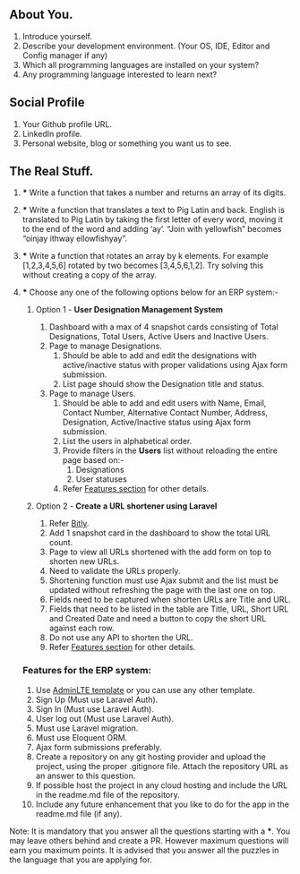 ## About You.

 1. Introduce yourself.
 2. Describe your development environment. (Your OS, IDE, Editor and Config manager if any)
 3. Which all programming languages are installed on your system?
 4. Any programming language interested to learn next?

## Social Profile
 1. Your Github profile URL.
 2. LinkedIn profile.
 3. Personal website, blog or something you want us to see.

## The Real Stuff.
 1. __*__ Write a function that takes a number and returns an array of its digits.
 2. __*__ Write a function that translates a text to Pig Latin and back. English is translated to Pig Latin by taking the first letter of every word, moving it to the end of the word and adding ‘ay’. “Join with yellowfish” becomes “oinjay ithway ellowfishyay”.
 3. __*__ Write a function that rotates an array by k elements. For example [1,2,3,4,5,6] rotated by two becomes [3,4,5,6,1,2]. Try solving this without creating a copy of the array.
 4. __*__ Choose any one of the following options below for an ERP system:-
    1. Option 1 - __User Designation Management System__
       1. Dashboard with a max of 4 snapshot cards consisting of Total Designations, Total Users, Active Users and Inactive Users.
       2. Page to manage Designations.
          1. Should be able to add and edit the designations with active/inactive status with proper validations using Ajax form submission.
          2. List page should show the Designation title and status.
       3. Page to manage Users.
          1. Should be able to add and edit users with Name, Email, Contact Number, Alternative Contact Number, Address, Designation, Active/Inactive status using Ajax form submission.
          2. List the users in alphabetical order.
          3. Provide filters in the **Users** list without reloading the entire page based on:-
             1. Designations
             2. User statuses
          4. Refer [Features section](#features-for-the-erp-system) for other details.
      
    2. Option 2 - __Create a URL shortener using Laravel__
       1. Refer [Bitly](https://bitly.com).
       2. Add 1 snapshot card in the dashboard to show the total URL count.
       3. Page to view all URLs shortened with the add form on top to shorten new URLs.
       4. Need to validate the URLs properly.
       5. Shortening function must use Ajax submit and the list must be updated without refreshing the page with the last one on top.
       6. Fields need to be captured when shorten URLs are Title and URL.
       7. Fields that need to be listed in the table are Title, URL, Short URL and Created Date and need a button to copy the short URL against each row.
       8. Do not use any API to shorten the URL.
       9. Refer [Features section](#features-for-the-erp-system) for other details.
    
     ### Features for the ERP system:
     1. Use [AdminLTE template](https://adminlte.io/themes/v3/) or you can use any other template.
     2. Sign Up (Must use Laravel Auth).
     3. Sign In (Must use Laravel Auth).
     4. User log out (Must use Laravel Auth).
     5. Must use Laravel migration.
     6. Must use Eloquent ORM.
     7. Ajax form submissions preferably.
     8. Create a repository on any git hosting provider and upload the project, using the proper .gitignore file. Attach the repository URL as an answer to this question.
     9. If possible host the project in any cloud hosting and include the URL in the readme.md file of the repository.
     10. Include any future enhancement that you like to do for the app in the readme.md file (if any).
    
Note: It is mandatory that you answer all the questions starting with a __*__. You may leave others behind and
create a PR. However maximum questions will earn you maximum points. It is advised that you answer
all the puzzles in the language that you are applying for.
